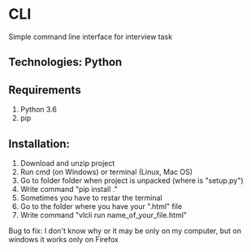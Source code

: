 # CLI
Simple command line interface for interview task

## Technologies: Python 

## Requirements
1. Python 3.6
2. pip

## Installation:
1. Download and unzip project
2. Run cmd (on Windows) or terminal (Linux, Mac OS) 
3. Go to folder folder when project is unpacked (where is "setup.py")
4. Write command "pip install ."
5. Sometimes you have to restar the terminal 
6. Go to the folder where you have your ".html" file
7. Write command "vlcli run name_of_your_file.html"


Bug to fix: I don't know why or it may be only on my computer, but on windows it works only on Firefox

